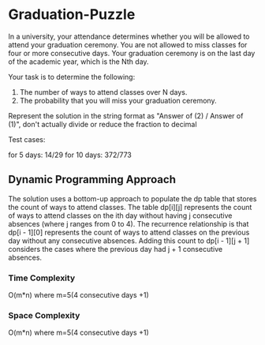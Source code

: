 # Graduation-Puzzle
In a university, your attendance determines whether you will be
allowed to attend your graduation ceremony.
You are not allowed to miss classes for four or more consecutive days.
Your graduation ceremony is on the last day of the academic year,
which is the Nth day.

Your task is to determine the following:

1. The number of ways to attend classes over N days.
2. The probability that you will miss your graduation ceremony.

Represent the solution in the string format as "Answer of (2) / Answer
of (1)", don't actually divide or reduce the fraction to decimal

Test cases:

for 5 days: 14/29
for 10 days: 372/773

## **Dynamic Programming Approach**

The solution uses a bottom-up approach to populate the dp table that stores the count of ways to attend classes.
The table dp[i][j] represents the count of ways to attend classes on the ith day without having j consecutive absences (where j ranges from 0 to 4). The recurrence relationship is that dp[i - 1][0] represents the count of ways to attend classes on the previous day without any consecutive absences. Adding this count to dp[i - 1][j + 1] considers the cases where the previous day had j + 1 consecutive absences.

### **Time Complexity**
O(m*n) where m=5(4 consecutive days +1)

### **Space Complexity**
O(m*n) where m=5(4 consecutive days +1)

